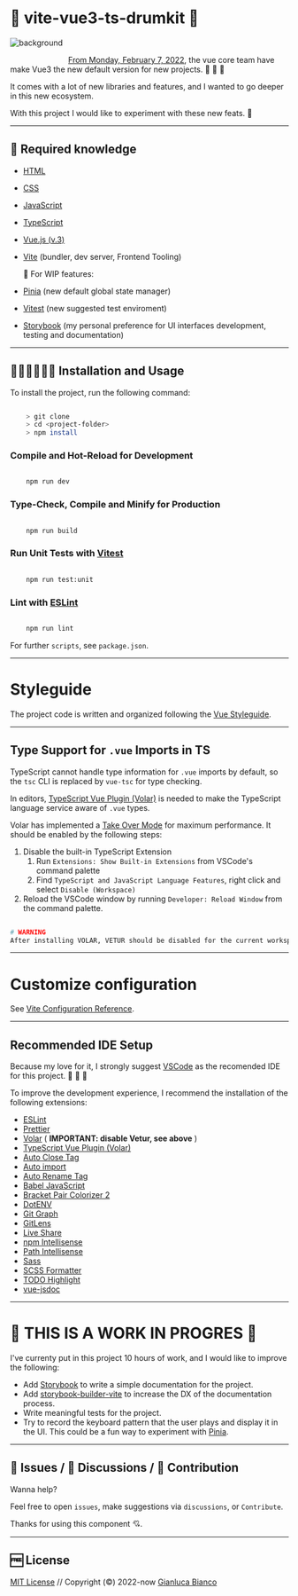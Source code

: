 # 🥁 vite-vue3-ts-drumkit 🥁

<img
    src="./src/assets/project-demo.png"
    alt="background"
    style="float: left; margin-right: 10px; margin-bottom: 24px;"
/>

<br>

[From Monday, February 7, 2022](https://blog.vuejs.org/posts/vue-3-as-the-new-default.html), the vue core team have make Vue3 the new default version for new projects. 🎉 🎉 🎉

It comes with a lot of new libraries and features, and I wanted to go deeper in this new ecosystem.

With this project I would like to experiment with these new feats. 💪

---

## 📖 Required knowledge

- [HTML](https://developer.mozilla.org/en-US/docs/Learn/HTML)
- [CSS](https://developer.mozilla.org/en-US/docs/Learn/CSS)
- [JavaScript](https://developer.mozilla.org/en-US/docs/Learn/JavaScript)
- [TypeScript](https://www.typescriptlang.org/)
- [Vue.js (v.3)](https://vuejs.org/)
- [Vite](https://vitejs.dev/) (bundler, dev server, Frontend Tooling)

  🚧 For WIP features:

- [Pinia](https://pinia.vuejs.org/) (new default global state manager)
- [Vitest](https://vitest.dev/) (new suggested test enviroment)
- [Storybook](https://storybook.js.org/) (my personal preference for UI interfaces development, testing and documentation)

---

## 👩🏻‍💻👨🏻‍💻 Installation and Usage

To install the project, run the following command:

```bash

    > git clone
    > cd <project-folder>
    > npm install

```

### Compile and Hot-Reload for Development

```sh

    npm run dev

```

### Type-Check, Compile and Minify for Production

```sh

    npm run build

```

### Run Unit Tests with [Vitest](https://vitest.dev/)

```sh

    npm run test:unit

```

### Lint with [ESLint](https://eslint.org/)

```sh

    npm run lint

```

For further `scripts`, see `package.json`.

---

# Styleguide

The project code is written and organized following the [Vue Styleguide](https://vuejs.org/style-guide/).

---

## Type Support for `.vue` Imports in TS

TypeScript cannot handle type information for `.vue` imports by default, so the `tsc` CLI is replaced by `vue-tsc` for type checking.

In editors, [TypeScript Vue Plugin (Volar)](https://marketplace.visualstudio.com/items?itemName=johnsoncodehk.vscode-typescript-vue-plugin) is needed to make the TypeScript language service aware of `.vue` types.

Volar has implemented a [Take Over Mode](https://github.com/johnsoncodehk/volar/discussions/471#discussioncomment-1361669) for maximum performance.
It should be enabled by the following steps:

1. Disable the built-in TypeScript Extension
   1. Run `Extensions: Show Built-in Extensions` from VSCode's command palette
   2. Find `TypeScript and JavaScript Language Features`, right click and select `Disable (Workspace)`
2. Reload the VSCode window by running `Developer: Reload Window` from the command palette.

```bash

# WARNING
After installing VOLAR, VETUR should be disabled for the current workspace.

```

---

# Customize configuration

See [Vite Configuration Reference](https://vitejs.dev/config/).

---

## Recommended IDE Setup

Because my love for it, I strongly suggest [VSCode](https://code.visualstudio.com/) as the recomended IDE for this project. 💖 💖 💖

To improve the development experience, I recommend the installation of the following extensions:

- [ESLint](https://marketplace.visualstudio.com/items?itemName=dbaeumer.vscode-eslint)
- [Prettier](https://marketplace.visualstudio.com/items?itemName=esbenp.prettier-vscode)
- [Volar](https://marketplace.visualstudio.com/items?itemName=johnsoncodehk.volar) ( **IMPORTANT: disable Vetur, see above** )
- [TypeScript Vue Plugin (Volar)](https://marketplace.visualstudio.com/items?itemName=johnsoncodehk.vscode-typescript-vue-plugin)
- [Auto Close Tag](https://marketplace.visualstudio.com/items?itemName=formulahendry.auto-close-tag)
- [Auto import](https://marketplace.visualstudio.com/items?itemName=steoates.autoimport)
- [Auto Rename Tag](https://marketplace.visualstudio.com/items?itemName=formulahendry.auto-rename-tag)
- [Babel JavaScript](https://marketplace.visualstudio.com/items?itemName=mgmcdermott.vscode-language-babel)
- [Bracket Pair Colorizer 2](https://marketplace.visualstudio.com/items?itemName=CoenraadS.bracket-pair-colorizer-2)
- [DotENV](https://marketplace.visualstudio.com/items?itemName=mikestead.dotenv)
- [Git Graph](https://marketplace.visualstudio.com/items?itemName=mhutchie.git-graph)
- [GitLens](https://marketplace.visualstudio.com/items?itemName=eamodio.gitlens)
- [Live Share](https://marketplace.visualstudio.com/items?itemName=MS-vsliveshare.vsliveshare)
- [npm Intellisense](https://marketplace.visualstudio.com/items?itemName=christian-kohler.npm-intellisense)
- [Path Intellisense](https://marketplace.visualstudio.com/items?itemName=christian-kohler.path-intellisense)
- [Sass](https://marketplace.visualstudio.com/items?itemName=Syler.sass-indented)
- [SCSS Formatter](https://marketplace.visualstudio.com/items?itemName=sibiraj-s.vscode-scss-formatter)
- [TODO Highlight](https://marketplace.visualstudio.com/items?itemName=wayou.vscode-todo-highlight)
- [vue-jsdoc](https://marketplace.visualstudio.com/items?itemName=bejjang2.vue-jsdoc)

---

# 🚧 THIS IS A WORK IN PROGRES 🚧

I've currenty put in this project 10 hours of work, and I would like to improve the following:

- Add [Storybook](https://storybook.js.org/) to write a simple documentation for the project.
- Add [storybook-builder-vite](https://github.com/eirslett/storybook-builder-vite) to increase the DX of the documentation process.
- Write meaningful tests for the project.
- Try to record the keyboard pattern that the user plays and display it in the UI. This could be a fun way to experiment with [Pinia](https://pinia.vuejs.org/).

---

## 🐞 Issues / 📝 Discussions / 👥 Contribution

Wanna help?

Feel free to open `issues`, make suggestions via `discussions`, or `Contribute`.

Thanks for using this component 💘.

---

## 🆓 License

[MIT License](./LICENSE) // Copyright (©) 2022-now [Gianluca Bianco](https://gianlucabianco.dev/)
